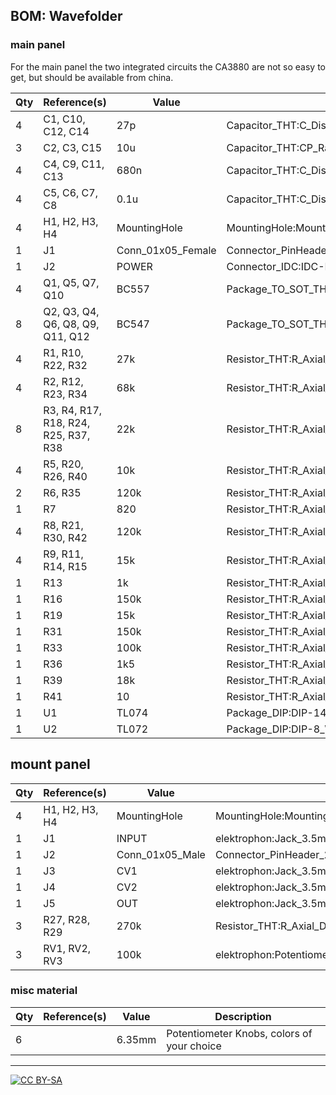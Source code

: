 ## BOM: Wavefolder

### main panel

For the main panel the two integrated circuits the CA3880 are not so easy to get, but should be available from china. 

|Qty|Reference(s)                        |Value            |Footprint                                                     |
|---|------------------------------------|-----------------|--------------------------------------------------------------|
|4  |C1, C10, C12, C14                   |27p              |Capacitor_THT:C_Disc_D3.4mm_W2.1mm_P2.50mm                    |
|3  |C2, C3, C15                         |10u              |Capacitor_THT:CP_Radial_D5.0mm_P2.50mm                        |
|4  |C4, C9, C11, C13                    |680n             |Capacitor_THT:C_Disc_D3.4mm_W2.1mm_P2.50mm                    |
|4  |C5, C6, C7, C8                      |0.1u             |Capacitor_THT:C_Disc_D3.4mm_W2.1mm_P2.50mm                    |
|4  |H1, H2, H3, H4                      |MountingHole     |MountingHole:MountingHole_2.2mm_M2                            |
|1  |J1                                  |Conn_01x05_Female|Connector_PinHeader_2.54mm:PinHeader_1x05_P2.54mm_Vertical    |
|1  |J2                                  |POWER            |Connector_IDC:IDC-Header_2x05_P2.54mm_Vertical                |
|4  |Q1, Q5, Q7, Q10                     |BC557            |Package_TO_SOT_THT:TO-92_Inline                               |
|8  |Q2, Q3, Q4, Q6, Q8, Q9, Q11, Q12    |BC547            |Package_TO_SOT_THT:TO-92_Inline                               |
|4  |R1, R10, R22, R32                   |27k              |Resistor_THT:R_Axial_DIN0207_L6.3mm_D2.5mm_P10.16mm_Horizontal|
|4  |R2, R12, R23, R34                   |68k              |Resistor_THT:R_Axial_DIN0207_L6.3mm_D2.5mm_P10.16mm_Horizontal|
|8  |R3, R4, R17, R18, R24, R25, R37, R38|22k              |Resistor_THT:R_Axial_DIN0207_L6.3mm_D2.5mm_P10.16mm_Horizontal|
|4  |R5, R20, R26, R40                   |10k              |Resistor_THT:R_Axial_DIN0207_L6.3mm_D2.5mm_P10.16mm_Horizontal|
|2  |R6, R35                             |120k             |Resistor_THT:R_Axial_DIN0207_L6.3mm_D2.5mm_P10.16mm_Horizontal|
|1  |R7                                  |820              |Resistor_THT:R_Axial_DIN0207_L6.3mm_D2.5mm_P10.16mm_Horizontal|
|4  |R8, R21, R30, R42                   |120k             |Resistor_THT:R_Axial_DIN0207_L6.3mm_D2.5mm_P2.54mm_Vertical   |
|4  |R9, R11, R14, R15                   |15k              |Resistor_THT:R_Axial_DIN0207_L6.3mm_D2.5mm_P10.16mm_Horizontal|
|1  |R13                                 |1k               |Resistor_THT:R_Axial_DIN0207_L6.3mm_D2.5mm_P10.16mm_Horizontal|
|1  |R16                                 |150k             |Resistor_THT:R_Axial_DIN0207_L6.3mm_D2.5mm_P10.16mm_Horizontal|
|1  |R19                                 |15k              |Resistor_THT:R_Axial_DIN0207_L6.3mm_D2.5mm_P5.08mm_Vertical   |
|1  |R31                                 |150k             |Resistor_THT:R_Axial_DIN0207_L6.3mm_D2.5mm_P2.54mm_Vertical   |
|1  |R33                                 |100k             |Resistor_THT:R_Axial_DIN0207_L6.3mm_D2.5mm_P10.16mm_Horizontal|
|1  |R36                                 |1k5              |Resistor_THT:R_Axial_DIN0207_L6.3mm_D2.5mm_P10.16mm_Horizontal|
|1  |R39                                 |18k              |Resistor_THT:R_Axial_DIN0207_L6.3mm_D2.5mm_P10.16mm_Horizontal|
|1  |R41                                 |10               |Resistor_THT:R_Axial_DIN0207_L6.3mm_D2.5mm_P10.16mm_Horizontal|
|1  |U1                                  |TL074            |Package_DIP:DIP-14_W7.62mm_Socket                             |
|1  |U2                                  |TL072            |Package_DIP:DIP-8_W7.62mm_Socket                              |


## mount panel

|Qty|Reference(s)  |Value          |Footprint                                                     |
|---|--------------|---------------|--------------------------------------------------------------|
|4  |H1, H2, H3, H4|MountingHole   |MountingHole:MountingHole_2.2mm_M2                            |
|1  |J1            |INPUT          |elektrophon:Jack_3.5mm_WQP-PJ398SM_Vertical                   |
|1  |J2            |Conn_01x05_Male|Connector_PinHeader_2.54mm:PinHeader_1x05_P2.54mm_Vertical    |
|1  |J3            |CV1            |elektrophon:Jack_3.5mm_WQP-PJ398SM_Vertical                   |
|1  |J4            |CV2            |elektrophon:Jack_3.5mm_WQP-PJ398SM_Vertical                   |
|1  |J5            |OUT            |elektrophon:Jack_3.5mm_WQP-PJ398SM_Vertical                   |
|3  |R27, R28, R29 |270k           |Resistor_THT:R_Axial_DIN0207_L6.3mm_D2.5mm_P10.16mm_Horizontal|
|3  |RV1, RV2, RV3 |100k           |elektrophon:Potentiometer_Alpha_RD901F-40-00D_Single_Vertical |

### misc material

| Qty | Reference(s)             | Value              | Description | 
|-----|--------------------------|--------------------|-------------|
| 6   |                        | 6.35mm              | Potentiometer Knobs, colors of your choice   |

---
[![CC BY-SA](https://licensebuttons.net/l/by-sa/3.0/88x31.png)](https://creativecommons.org/licenses/by-sa/4.0/)

